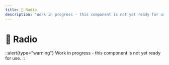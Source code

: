```yaml
---
title: 🔴 Radio
description: 'Work in progress - this component is not yet ready for use.'
---
```


# 🔴 Radio

::alert{type="warning"}
Work in progress - this component is not yet ready for use.
::
